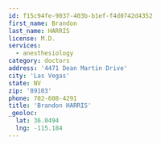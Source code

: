 ```yaml
---
id: f15c94fe-9037-403b-b1ef-f4d0742d4352
first_name: Brandon
last_name: HARRIS
license: M.D.
services:
  - anesthesiology
category: doctors
address: '4471 Dean Martin Drive'
city: 'Las Vegas'
state: NV
zip: '89103'
phone: 702-608-4291
title: 'Brandon HARRIS'
_geoloc:
  lat: 36.0494
  lng: -115.184
---
```

